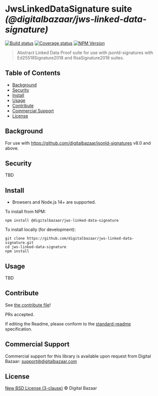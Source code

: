 # JwsLinkedDataSignature suite _(@digitalbazaar/jws-linked-data-signature)_

[![Build status](https://img.shields.io/github/workflow/status/digitalbazaar/jws-linked-data-signature/Node.js%20CI)](https://github.com/digitalbazaar/jws-linked-data-signature/actions?query=workflow%3A%22Node.js+CI%22)
[![Coverage status](https://img.shields.io/codecov/c/github/digitalbazaar/jws-linked-data-signature)](https://codecov.io/gh/digitalbazaar/jws-linked-data-signature)
[![NPM Version](https://img.shields.io/npm/v/digitalbazaar/jws-linked-data-signature.svg)](https://npm.im/digitalbazaar/jws-linked-data-signature)

> Abstract Linked Data Proof suite for use with jsonld-signatures with Ed25519Signature2018 and RsaSignature2018 suites.

## Table of Contents

- [Background](#background)
- [Security](#security)
- [Install](#install)
- [Usage](#usage)
- [Contribute](#contribute)
- [Commercial Support](#commercial-support)
- [License](#license)

## Background

For use with https://github.com/digitalbazaar/jsonld-signatures v8.0 and above.

## Security

TBD

## Install

- Browsers and Node.js 14+ are supported.

To install from NPM:

```
npm install @digitalbazaar/jws-linked-data-signature
```

To install locally (for development):

```
git clone https://github.com/digitalbazaar/jws-linked-data-signature.git
cd jws-linked-data-signature
npm install
```

## Usage

TBD

## Contribute

See [the contribute file](https://github.com/digitalbazaar/bedrock/blob/master/CONTRIBUTING.md)!

PRs accepted.

If editing the Readme, please conform to the
[standard-readme](https://github.com/RichardLitt/standard-readme) specification.

## Commercial Support

Commercial support for this library is available upon request from
Digital Bazaar: support@digitalbazaar.com

## License

[New BSD License (3-clause)](LICENSE) © Digital Bazaar
